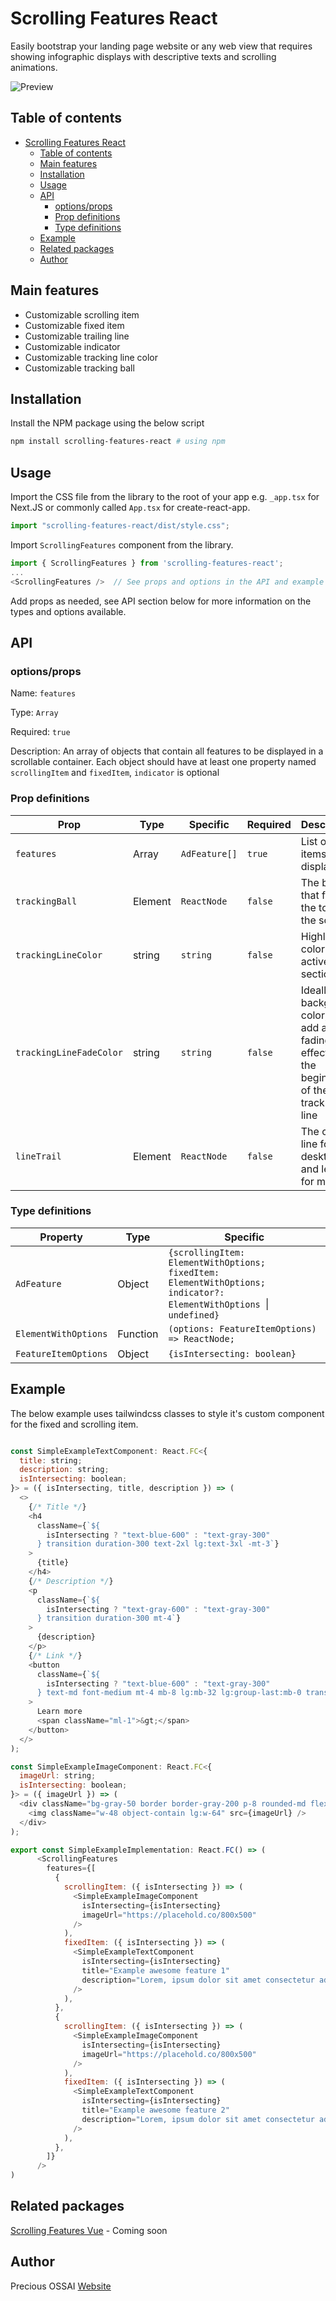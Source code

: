 # Scrolling Features React

Easily bootstrap your landing page website or any web view that requires showing infographic displays with descriptive texts and scrolling animations.

![Preview](public/preview.gif)

## Table of contents

- [Scrolling Features React](#scrolling-features-react)
  - [Table of contents](#table-of-contents)
  - [Main features](#main-features)
  - [Installation](#installation)
  - [Usage](#usage)
  - [API](#api)
    - [options/props](#optionsprops)
    - [Prop definitions](#prop-definitions)
    - [Type definitions](#type-definitions)
  - [Example](#example)
  - [Related packages](#related-packages)
  - [Author](#author)

## Main features

- Customizable scrolling item
- Customizable fixed item
- Customizable trailing line
- Customizable indicator
- Customizable tracking line color
- Customizable tracking ball

## Installation

Install the NPM package using the below script

```bash
npm install scrolling-features-react # using npm
```

## Usage

Import the CSS file from the library to the root of your app e.g. `_app.tsx` for Next.JS or commonly called `App.tsx` for create-react-app.

```js
import "scrolling-features-react/dist/style.css";
```

Import `ScrollingFeatures` component from the library.

```js
import { ScrollingFeatures } from 'scrolling-features-react';
...
<ScrollingFeatures />  // See props and options in the API and example section below
```

Add props as needed, see API section below for more information on the types and options available.

## API

### options/props

Name: `features`

Type: `Array`

Required: `true`

Description: An array of objects that contain all features to be displayed in a scrollable container. Each object should have at least one property named `scrollingItem` and `fixedItem`, `indicator` is optional

### Prop definitions

| Prop                    | Type    | Specific      | Required | Description                                                                                   |
| ----------------------- | ------- | ------------- | -------- | --------------------------------------------------------------------------------------------- |
| `features`              | Array   | `AdFeature[]` | `true`   | List of items to be displayed                                                                 |
| `trackingBall`          | Element | `ReactNode`   | `false`  | The ball that follows the top of the screen                                                   |
| `trackingLineColor`     | string  | `string`      | `false`  | Highlight color of the active section                                                         |
| `trackingLineFadeColor` | string  | `string`      | `false`  | Ideally the background color, helps add a fading effect to the beginning of the tracking line |
| `lineTrail`             | Element | `ReactNode`   | `false`  | The center line for desktop and left line for mobile                                          |

### Type definitions

| Property             | Type     | Specific                                                                                                                |
| -------------------- | -------- | ----------------------------------------------------------------------------------------------------------------------- |
| `AdFeature`          | Object   | `{scrollingItem: ElementWithOptions; fixedItem: ElementWithOptions; indicator?: ElementWithOptions `&#124;` undefined}` |
| `ElementWithOptions` | Function | `(options: FeatureItemOptions) => ReactNode;`                                                                           |
| `FeatureItemOptions` | Object   | `{isIntersecting: boolean}`                                                                                             |

## Example

The below example uses tailwindcss classes to style it's custom component for the fixed and scrolling item.

```js

const SimpleExampleTextComponent: React.FC<{
  title: string;
  description: string;
  isIntersecting: boolean;
}> = ({ isIntersecting, title, description }) => (
  <>
    {/* Title */}
    <h4
      className={`${
        isIntersecting ? "text-blue-600" : "text-gray-300"
      } transition duration-300 text-2xl lg:text-3xl -mt-3`}
    >
      {title}
    </h4>
    {/* Description */}
    <p
      className={`${
        isIntersecting ? "text-gray-600" : "text-gray-300"
      } transition duration-300 mt-4`}
    >
      {description}
    </p>
    {/* Link */}
    <button
      className={`${
        isIntersecting ? "text-blue-600" : "text-gray-300"
      } text-md font-medium mt-4 mb-8 lg:mb-32 lg:group-last:mb-0 transition duration-300`}
    >
      Learn more
      <span className="ml-1">&gt;</span>
    </button>
  </>
);

const SimpleExampleImageComponent: React.FC<{
  imageUrl: string;
  isIntersecting: boolean;
}> = ({ imageUrl }) => (
  <div className="bg-gray-50 border border-gray-200 p-8 rounded-md flex justify-center items-start">
    <img className="w-48 object-contain lg:w-64" src={imageUrl} />
  </div>
);

export const SimpleExampleImplementation: React.FC() => (
      <ScrollingFeatures
        features={[
          {
            scrollingItem: ({ isIntersecting }) => (
              <SimpleExampleImageComponent
                isIntersecting={isIntersecting}
                imageUrl="https://placehold.co/800x500"
              />
            ),
            fixedItem: ({ isIntersecting }) => (
              <SimpleExampleTextComponent
                isIntersecting={isIntersecting}
                title="Example awesome feature 1"
                description="Lorem, ipsum dolor sit amet consectetur adipisicing elit. Odio aperiam libero pariatur debitis rerum corporis quae iure ea id maxime velit necessitatibus reprehenderit earum, autem saepe sapiente nulla placeat sint?"
              />
            ),
          },
          {
            scrollingItem: ({ isIntersecting }) => (
              <SimpleExampleImageComponent
                isIntersecting={isIntersecting}
                imageUrl="https://placehold.co/800x500"
              />
            ),
            fixedItem: ({ isIntersecting }) => (
              <SimpleExampleTextComponent
                isIntersecting={isIntersecting}
                title="Example awesome feature 2"
                description="Lorem, ipsum dolor sit amet consectetur adipisicing elit. Odio aperiam libero pariatur debitis rerum corporis quae iure ea id maxime velit necessitatibus reprehenderit earum, autem saepe sapiente nulla placeat sint?"
              />
            ),
          },
        ]}
      />
)
```

## Related packages

[Scrolling Features Vue](https://github.com/PeCrio/scrolling-features-vue) - Coming soon

## Author

Precious OSSAI
[Website](https://ossaiprecious.com)
